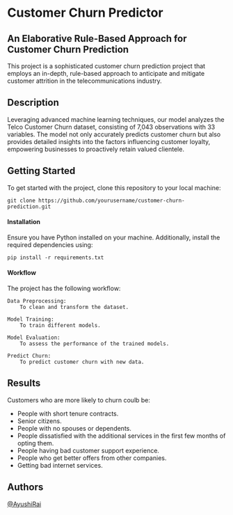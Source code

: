 
#  Customer Churn Predictor
## An Elaborative Rule-Based Approach for Customer Churn Prediction

This project is a sophisticated customer churn prediction project that employs an in-depth, rule-based approach to anticipate and mitigate customer attrition in the telecommunications industry. 
## Description

Leveraging advanced machine learning techniques, our model analyzes the Telco Customer Churn dataset, consisting of 7,043 observations with 33 variables. The model not only accurately predicts customer churn but also provides detailed insights into the factors influencing customer loyalty, empowering businesses to proactively retain valued clientele.
## Getting Started
To get started with the project, clone this repository to your local machine:

    git clone https://github.com/yourusername/customer-churn-prediction.git

#### Installation

Ensure you have Python installed on your machine. Additionally, install the required dependencies using:

    pip install -r requirements.txt

#### Workflow

The project has the following workflow:

    Data Preprocessing:
        To clean and transform the dataset.

    Model Training:
        To train different models.

    Model Evaluation:
        To assess the performance of the trained models.

    Predict Churn:
        To predict customer churn with new data. 
## Results

Customers who are more likely to churn coulb be:

* People with short tenure contracts.
* Senior citizens.
* People with no spouses or dependents.
* People dissatisfied with the additional services in the first few months of opting them.
* People having bad customer support experience.
* People who get better offers from other companies.
* Getting bad internet services.
## Authors
[@AyushiRai](https://github.com/st-bfly)

